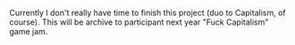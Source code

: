 Currently I don't really have time to finish this project (duo to Capitalism, of course). This will be archive to participant next year "Fuck Capitalism" game jam.
